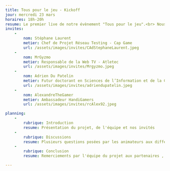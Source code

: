 ```yaml
---
title: Tous pour le jeu - Kickoff
jour: mercredi 23 mars 
horaires: 18h-20h
resume: Le premier live de notre évènement "Tous pour le jeu".<br> Nous rassemblons des joueurs en situation de handicap pour une <strong class="strong">discussion</strong> autour des <strong class="strong">problèmes </strong>que ceux-ci rencontrent. Nous souhaitons <strong class="strong">informer le plus grand monde </strong>sur la manière dont ces joueurs se sont frayés un chemin dans la sphère vidéoludique, en les <strong class="strong">questionnant</strong> sur leurs <strong class="strong">besoins </strong>tout comme sur leurs <strong class="strong">solutions </strong>
invites:
    - 
        nom: Stéphane Laurent
        metier: Chef de Projet Réseau Testing - Cap Game
        url: /assets/images/invites/CAdStephaneLaurent.jpeg
    - 
        nom: MrGyzmo
        metier: Responsable de la Web TV - Atletec
        url: /assets/images/invites/Mrgyzmo.jpeg
    -
        nom: Adrien Du Patelin
        metier: Futur doctorant en Sciences de l’Information et de la Communication
        url: /assets/images/invites/adriendupatelin.jpeg
    -
        nom: AlexandreTheGamer
        metier: Ambassadeur HandiGamers
        url: /assets/images/invites/rcAlex92.jpeg

planning:
    -
        rubrique: Introduction
        resume: Présentation du projet, de l'équipe et nos invités
    -
        rubrique: Discussions
        resume: Plusieurs questions posées par les animateurs aux différents invités. Mais aussi par les spectateurs du tchat.
    -
        rubrique: Conclusion
        resume: Remerciements par l'équipe du projet aux partenaires , invités.

---
```

